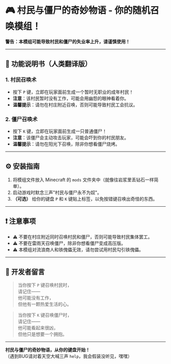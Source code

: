 # 🎮 **村民与僵尸的奇妙物语** - 你的随机召唤模组！

**警告：本模组可能导致村民和僵尸的失业率上升，请谨慎使用！**

---

## 🌟 **功能说明书（人类翻译版）**

### 1. **村民召唤术**  
- 按下 `P` 键，立即在玩家面前生成一个暂时无职业的成年村民！  
- **注意**：该村民暂时没有工作，可能会用幽怨的眼神看着你。  
- **温馨提示**：请勿在村庄附近召唤，否则可能导致村民工会抗议。

### 2. **僵尸召唤术**  
- 按下 `K` 键，立即在玩家面前生成一只普通僵尸！  
- **注意**：该僵尸会主动攻击玩家，可能会吓到你的村民朋友。  
- **温馨提示**：请勿在阳光下召唤，除非你想看僵尸烧烤。

---

## ⚙️ **安装指南**

1. 将模组文件放入 Minecraft 的 `mods` 文件夹中（就像往岩浆里丢钻石一样简单）。  
2. 启动游戏时默念三声"村民与僵尸永不为奴"。  
3. **（可选）** 给你的键盘 `P` 和 `K` 键贴上标签，以免按错键召唤出奇怪的东西。

---

## ❗ **注意事项**

- ⚠️ 不要在村庄附近同时召唤村民和僵尸，否则可能导致村民集体罢工。  
- ⚠️ 不要在雷雨天召唤僵尸，除非你想看僵尸变成高压版。  
- ⚠️ 本模组对流浪商人和铁傀儡无效，请勿尝试用村民勾引铁傀儡。

---

## 📜 **开发者留言**

> 当你按下 `P` 键召唤村民时，  
> 请记住——  
> 他可能没有工作，  
> 但他有一颗热爱生活的心。  

> 当你按下 `K` 键召唤僵尸时，  
> 请记住——  
> 他可能看起来很凶，  
> 但他只是想要一个拥抱。

---

**村民与僵尸的奇妙物语，从你的键盘开始！**  
（遇到BUG请对着天空大喊三声 `help`，我会假装没听见，嘿嘿）

